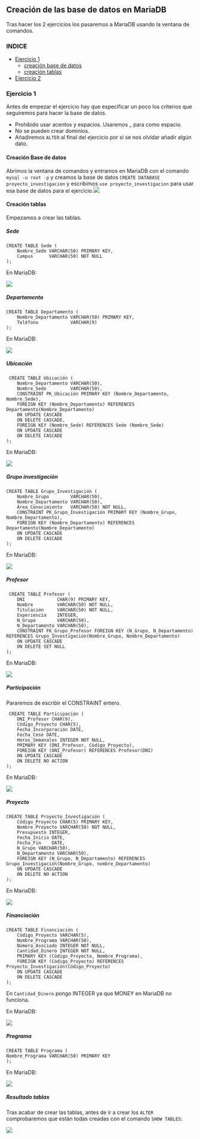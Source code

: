 ## Creación de las base de datos en MariaDB ##
Tras hacer los 2 ejercicios los pasaremos a MariaDB usando la ventana de comandos. 

### INDICE ###
- [Ejercicio 1](#ej1)
	- [creación base de datos](#CBDD)
	- [creación tablas](#CT)
- [Ejercicio 2](#ej2)

### Ejercicio 1 <a name="ej1"></a> ###
Antes  de empezar el ejercicio hay que especificar un poco los criterios que seguiremos para hacer la base de datos.

- Prohibido usar acentos y espacios. Usaremos _ para como espacio.
- No se pueden crear dominios.
- Añadiremos `ALTER` al final del ejercicio por si se nos olvidar añadir algún dato.

#### Creación Base de datos <a name="CBDD"></a> ####
Abrimos la ventana de comandos y entramos en MariaDB con el comando `mysql -u root -p` y creamos la base de datos `CREATE DATABASE proyecto_investigacion` y escribimos `use proyecto_investigacion` para usar esa base de datos para el ejercicio.![](Img/ejercicio1-1.PNG)

#### Creación tablas <a name="CT"></a> ####
Empezamos a crear las tablas.

##### Sede #####
	CREATE TABLE Sede (
    	Nombre_Sede VARCHAR(50) PRIMARY KEY,
    	Campus      VARCHAR(50) NOT NULL
	);
En MariaDB:

![](Img/ejercicio1-3.PNG)

##### Departamento #####
	CREATE TABLE Departamento (
    	Nombre_Departamento VARCHAR(50) PRIMARY KEY,
    	Teléfono            VARCHAR(9)
	);
En MariaDB:

![](Img/ejercicio1-2.PNG)

##### Ubicación #####

	 CREATE TABLE Ubicación (
    	Nombre_Departamento VARCHAR(50),
    	Nombre_Sede         VARCHAR(50),
    	CONSTRAINT PK_Ubicación PRIMARY KEY (Nombre_Departamento, Nombre_Sede),
    	FOREIGN KEY (Nombre_Departamento) REFERENCES Departamento(Nombre_Departamento) 
    	ON UPDATE CASCADE 
    	ON DELETE CASCADE,
    	FOREIGN KEY (Nombre_Sede) REFERENCES Sede (Nombre_Sede) 
    	ON UPDATE CASCADE 
    	ON DELETE CASCADE
	);
En MariaDB:

![](Img/ejercicio1-4.PNG)

##### Grupo investigación #####

	CREATE TABLE Grupo_Investigación (
    	Nombre_Grupo        VARCHAR(50),
    	Nombre_Departamento VARCHAR(50),
    	Área_Conocimiento   VARCHAR(50) NOT NULL,
    	CONSTRAINT PK_Grupo_Investigación PRIMARY KEY (Nombre_Grupo, Nombre_Departamento),
    	FOREIGN KEY (Nombre_Departamento) REFERENCES Departamento(Nombre_Departamento) 
	    ON UPDATE CASCADE 
	    ON DELETE CASCADE
	);
En MariaDB:

![](Img/ejercicio1-5.PNG)

##### Profesor #####

	 CREATE TABLE Profesor (
    	DNI            CHAR(9) PRIMARY KEY,
    	Nombre         VARCHAR(50) NOT NULL,
    	Titulación     VARCHAR(50) NOT NULL,
    	Experiencia    INTEGER,
    	N_Grupo        VARCHAR(50),
    	N_Departamento VARCHAR(50),
    	CONSTRAINT FK_Grupo_Profesor FOREIGN KEY (N_Grupo, N_Departamento) REFERENCES Grupo_Investigación(Nombre_Grupo, Nombre_Departamento)
    	ON UPDATE CASCADE 
    	ON DELETE SET NULL  
	);	
En MariaDB:

![](Img/ejercicio1-6.PNG)

##### Participación #####
Pararemos de escribir el CONSTRAINT entero.

	 CREATE TABLE Participación (
    	DNI_Profesor CHAR(9),
    	Código_Proyecto CHAR(5),
    	Fecha_Incorporación DATE,
    	Fecha_Cese DATE,
    	Horas_Semanales INTEGER NOT NULL,
    	PRIMARY KEY (DNI_Profesor, Código_Proyecto),
    	FOREIGN KEY (DNI_Profesor) REFERENCES Profesor(DNI) 
    	ON UPDATE CASCADE
    	ON DELETE NO ACTION 
	);
En MariaDB:

![](Img/ejercicio1-7.PNG)

##### Proyecto #####

	CREATE TABLE Proyecto_Investigación (
    	Código_Proyecto CHAR(5) PRIMARY KEY, 
    	Nombre_Proyecto VARCHAR(50) NOT NULL,
    	Presupuesto INTEGER,
    	Fecha_Inicio DATE,
    	Fecha_Fin    DATE,
    	N_Grupo VARCHAR(50),
    	N_Departamento VARCHAR(50),
    	FOREIGN KEY (N_Grupo, N_Departamento) REFERENCES Grupo_Investigación(Nombre_Grupo, nombre_Departamento)
    	ON UPDATE CASCADE 
    	ON DELETE NO ACTION
	);
En MariaDB:

![](Img/ejercicio1-8.PNG)

##### Financiación #####

	CREATE TABLE Financiación (
    	Código_Proyecto VARCHAR(5),
    	Nombre_Programa VARCHAR(50),
    	Número_Asociado INTEGER NOT NULL,
    	Cantidad_Dinero INTEGER NOT NULL,  
    	PRIMARY KEY (Código_Proyecto, Nombre_Programa),
    	FOREIGN KEY (Código_Proyecto) REFERENCES Proyecto_Investigación(Código_Proyecto) 
    	ON UPDATE CASCADE
    	ON DELETE CASCADE
	);
En `Cantidad_Dinero` pongo INTEGER ya que MONEY en MariaDB no funciona.

En MariaDB:

![](Img/ejercicio1-9.PNG)

##### Programa #####

	CREATE TABLE Programa (
	Nombre_Programa VARCHAR(50) PRIMARY KEY
	);

En MariaDB:

![](Img/ejercicio1-10.PNG)

##### Resultado tablas #####
Tras acabar de crear las tablas, antes de ir a crear los `ALTER` comprobaremos que están todas creadas con el comando `SHOW TABLES`:

![](Img/ejercicio1-11.PNG)